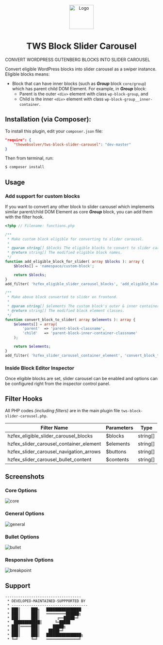 <p align="center">
  <a href="https://github.com/TheWebSolver/tws-block-slider-carousel">
    <img src="assets/logo.png" alt="Logo" width="80" height="80">
  </a>
</p>

<h1 align="center">TWS Block Slider Carousel</h1>

CONVERT WORDPRESS GUTENBERG BLOCKS INTO SLIDER CAROUSEL

Convert eligible WordPress blocks into slider carousel as a swiper instance. Eligible blocks means:
- Block that can have inner blocks (such as ***Group*** block `core/group`) which has parent child DOM Element. For example, in ***Group*** block:
	- Parent is the outer `<div>` element with class `wp-block-group`, and
	- Child is the inner `<div>` element with class `wp-block-group__inner-container`.

## Installation (via Composer):
To install this plugin, edit your `composer.json` file:
```json
"require": {
	"thewebsolver/tws-block-slider-carousel": "dev-master"
}
```
Then from terminal, run:
```sh
$ composer install
```

## Usage
### Add support for custom blocks
If you want to convert any other block to slider carousel which implements similar parent/child DOM Element as core ***Group*** block, you can add them with the filter hook.
```php
<?php // Filename: functions.php

/**
 * Make custom block eligible for converting to slider carousel.
 *
 * @param string[] $blocks The eligible blocks to convert to slider carousel.
 * @return string[] The modified eligible block names.
 */
function add_eligible_block_for_slider( array $blocks ): array {
	$blocks[] = 'namespace/custom-block';

	return $blocks;
}
add_filter( 'hzfex_eligible_slider_carousel_blocks', 'add_eligible_block_for_slider' );

/**
 * Make above block converted to slider on frontend.
 *
 * @param string[] $elements The custom block's outer & inner container classnames.
 * @return string[] The modified block element classes.
 */
function convert_block_to_slider( array $elements ): array {
	$elements[] = array(
		'parent'  => 'parent-block-classname',
		'child'   => 'parent-block-inner-container-classname'
	);

	return $elements;
}
add_filter( 'hzfex_slider_carousel_container_element', 'convert_block_to_slider' );
```

### Inside Block Editor Inspector
Once eligible blocks are set, slider carousel can be enabled and options can be configured right from the inspector control panel.

## Filter Hooks

All PHP codes _(including filters)_ are in the main plugin file `tws-block-slider-carousel.php`.

| Filter Name                               | Parameters     | Type         |
|-------------------------------------------|----------------|--------------|
| hzfex_eligible_slider_carousel_blocks     | $blocks        | string[]     |
| hzfex_slider_carousel_container_element   | $elements      | string[]     |
| hzfex_slider_carousel_navigation_arrows   | $buttons       | string[]     |
| hzfex_slider_carousel_bullet_content      | $contents      | string[]     |

## Screenshots
### Core Options
![core]
### General Options
![general]
### Bullet Options
![bullet]
### Responsive Options
![breakpoint]

## Support
```
-----------------------------------
 * DEVELOPED-MAINTAINED-SUPPPORTED BY
 * -----------------------------------
 * ███║     ███╗   ████████████████
 * ███║     ███║   ═════════██████╗
 * ███║     ███║        ╔══█████═╝
 *  ████████████║      ╚═█████
 * ███║═════███║      █████╗
 * ███║     ███║    █████═╝
 * ███║     ███║   ████████████████╗
 * ╚═╝      ╚═╝    ═══════════════╝
 ```

[core]: screenshots/core.png
[general]: screenshots/general.png
[bullet]: screenshots/bullet.png
[breakpoint]: screenshots/breakpoint.png